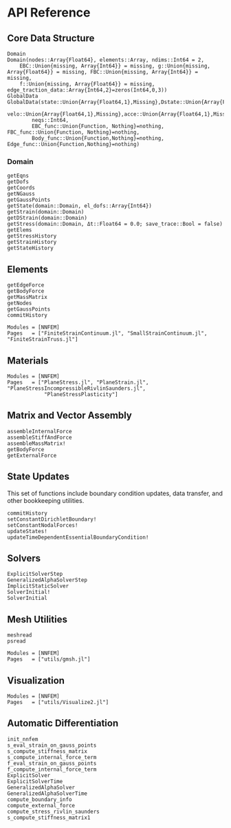 # API Reference

## Core Data Structure
```@docs
Domain
Domain(nodes::Array{Float64}, elements::Array, ndims::Int64 = 2,
    EBC::Union{missing, Array{Int64}} = missing, g::Union{missing, Array{Float64}} = missing, FBC::Union{missing, Array{Int64}} = missing, 
    f::Union{missing, Array{Float64}} = missing, edge_traction_data::Array{Int64,2}=zeros(Int64,0,3))
GlobalData
GlobalData(state::Union{Array{Float64,1},Missing},Dstate::Union{Array{Float64,1},Missing},
        velo::Union{Array{Float64,1},Missing},acce::Union{Array{Float64,1},Missing}, 
        neqs::Int64,
        EBC_func::Union{Function, Nothing}=nothing, FBC_func::Union{Function, Nothing}=nothing,
        Body_func::Union{Function,Nothing}=nothing, Edge_func::Union{Function,Nothing}=nothing)
```

### Domain 
```@docs 
getEqns
getDofs
getCoords
getNGauss
getGaussPoints
getState(domain::Domain, el_dofs::Array{Int64})
getStrain(domain::Domain)
getDStrain(domain::Domain)
getStress(domain::Domain, Δt::Float64 = 0.0; save_trace::Bool = false)
getElems
getStressHistory
getStrainHistory
getStateHistory
```

## Elements

```@docs
getEdgeForce
getBodyForce
getMassMatrix
getNodes
getGaussPoints
commitHistory
```

```@autodocs
Modules = [NNFEM]
Pages   = ["FiniteStrainContinuum.jl", "SmallStrainContinuum.jl", "FiniteStrainTruss.jl"]
```


## Materials

```@autodocs
Modules = [NNFEM]
Pages   = ["PlaneStress.jl", "PlaneStrain.jl", "PlaneStressIncompressibleRivlinSaunders.jl",
            "PlaneStressPlasticity"]
```

## Matrix and Vector Assembly
```@docs
assembleInternalForce
assembleStiffAndForce
assembleMassMatrix!
getBodyForce
getExternalForce
```

## State Updates

This set of functions include boundary condition updates, data transfer, and other bookkeeping utilities.

```@docs
commitHistory
setConstantDirichletBoundary!
setConstantNodalForces!
updateStates!
updateTimeDependentEssentialBoundaryCondition!
```

## Solvers

```@docs
ExplicitSolverStep
GeneralizedAlphaSolverStep
ImplicitStaticSolver
SolverInitial!
SolverInitial
```


## Mesh Utilities

```@docs
meshread
psread
```


```@autodocs
Modules = [NNFEM]
Pages   = ["utils/gmsh.jl"]
```

## Visualization
```@autodocs
Modules = [NNFEM]
Pages   = ["utils/Visualize2.jl"]
```

## Automatic Differentiation
```@docs
init_nnfem
s_eval_strain_on_gauss_points
s_compute_stiffness_matrix
s_compute_internal_force_term
f_eval_strain_on_gauss_points
f_compute_internal_force_term
ExplicitSolver
ExplicitSolverTime
GeneralizedAlphaSolver
GeneralizedAlphaSolverTime
compute_boundary_info
compute_external_force
compute_stress_rivlin_saunders
s_compute_stiffness_matrix1
```